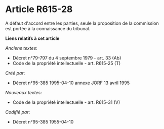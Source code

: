 # Article R615-28

A défaut d'accord entre les parties, seule la proposition de la commission est portée à la connaissance du tribunal.

**Liens relatifs à cet article**

_Anciens textes_:

  - Décret n°79-797 du 4 septembre 1979 - art. 33 (Ab)
  - Code de la propriété intellectuelle - art. R615-25 (T)

_Créé par_:

  - Décret n°95-385 1995-04-10 annexe JORF 13 avril 1995

_Nouveaux textes_:

  - Code de la propriété intellectuelle - art. R615-31 (V)

_Codifié par_:

  - Décret n°95-385 1955-04-10
